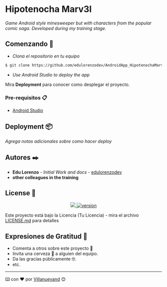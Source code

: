 # Hipotenocha Marv3l

_Game Android style minesweeper but with characters from the popular comic saga._
_Developed during my training stage._

## Comenzando 🚀

* _Clona el repositorio en tu equipo_

```bash
$ git clone https://github.com/edulorenzodev/AndroidApp_HipotenochaMarvel.git
```

* _Use Android Studio to deploy the app_

Mira **Deployment** para conocer como desplegar el proyecto.


### Pre-requisitos 📋

* [Android Studio](https://developer.android.com/studio/install)


## Deployment 📦

_Agrega notas adicionales sobre como hacer deploy_


## Autores ✒️

* **Edu Lorenzo** - *Initial Work and docs* - [edulorenzodev](https://github.com/edulorenzodev)
* **other colleagues in the training** 
 
## License 📄

<p align="center">
  <a href="https://github.com/kamranahmedse/driver.js/blob/master/license">
    <img src="https://img.shields.io/badge/License-MIT-yellow.svg" />
  </a>
  <a href="https://npmjs.org/package/driver.js">
    <img src="https://badge.fury.io/js/driver.js.svg" alt="version" />
  </a>
</p>

Este proyecto está bajo la Licencia (Tu Licencia) - mira el archivo [LICENSE.md](LICENSE.md) para detalles

## Expresiones de Gratitud 🎁

* Comenta a otros sobre este proyecto 📢
* Invita una cerveza 🍺 a alguien del equipo. 
* Da las gracias públicamente 🤓.
* etc.



---
⌨️ con ❤️ por [Villanuevand](https://github.com/Villanuevand) 😊
